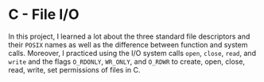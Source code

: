 # C - File I/O

In this project, I learned a lot about the three standard file descriptors and their
`POSIX` names as well as the difference between function and system calls. Moreover, I
practiced using the I/O system calls `open`, `close`, `read`, and `write`
and the flags `O_RDONLY`, `WR_ONLY`, and `O_RDWR` to create, open, close,
read, write, set permissions of files in C.
